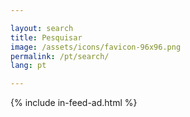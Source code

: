 ```yaml
---

layout: search
title: Pesquisar
image: /assets/icons/favicon-96x96.png
permalink: /pt/search/
lang: pt

---
```


{% include in-feed-ad.html %}